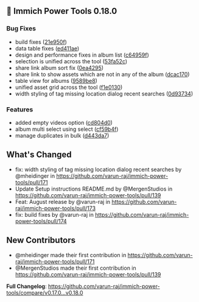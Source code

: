 ## 🚀 **Immich Power Tools** 0.18.0

### Bug Fixes

* build fixes ([21e950f](https://github.com/varun-raj/immich-power-tools/commit/21e950ff789f2330777475c9f64c11913062798e))
* data table fixes ([ed411ae](https://github.com/varun-raj/immich-power-tools/commit/ed411ae68e1710fb461b742491fb4911475aea25))
* design and performance fixes in album list ([c64959f](https://github.com/varun-raj/immich-power-tools/commit/c64959f6d6b6f6de339fe30cde3e77231b3f6e49))
* selection is unified across the tool ([53fa52c](https://github.com/varun-raj/immich-power-tools/commit/53fa52cfd78efb0eadc71740b529c3a4d00be84c))
* share link album sort fix ([0ea4295](https://github.com/varun-raj/immich-power-tools/commit/0ea429578ec78c1d75054418225c5327b17a6c18))
* share link to show assets which are not in any of the album ([dcac170](https://github.com/varun-raj/immich-power-tools/commit/dcac170d7bd74bf522ac810f46850a2d488737b5))
* table view for albums ([9589be8](https://github.com/varun-raj/immich-power-tools/commit/9589be88216f4938b2b76b2558662b16d4ab1eae))
* unified asset grid across the tool ([f1e0130](https://github.com/varun-raj/immich-power-tools/commit/f1e0130232f3771d245014ebbd713f7c788950d0))
* width styling of tag missing location dialog recent searches ([0d93734](https://github.com/varun-raj/immich-power-tools/commit/0d9373418337394ce741af7b69b958acbd208b10))


### Features

* added empty videos option ([cd804d0](https://github.com/varun-raj/immich-power-tools/commit/cd804d04ec9b18d5dcc545ff43306e1390eed77b))
* album multi select using select ([cf59b4f](https://github.com/varun-raj/immich-power-tools/commit/cf59b4fa3f35c3dcdddb62f07eb99d5c96471458))
* manage duplicates in bulk ([d443da7](https://github.com/varun-raj/immich-power-tools/commit/d443da7df2061b60d65f540b38c4e3c26ab35ee0))

## What's Changed
* fix: width styling of tag missing location dialog recent searches by @mheidinger in https://github.com/varun-raj/immich-power-tools/pull/171
* Update Setup instructions README.md by @MergenStudios in https://github.com/varun-raj/immich-power-tools/pull/139
* Feat: August release  by @varun-raj in https://github.com/varun-raj/immich-power-tools/pull/173
* fix: build fixes by @varun-raj in https://github.com/varun-raj/immich-power-tools/pull/174

## New Contributors
* @mheidinger made their first contribution in https://github.com/varun-raj/immich-power-tools/pull/171
* @MergenStudios made their first contribution in https://github.com/varun-raj/immich-power-tools/pull/139

**Full Changelog**: https://github.com/varun-raj/immich-power-tools/compare/v0.17.0...v0.18.0
